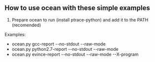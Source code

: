 ## How to use ocean with these simple examples

1. Prepare ocean to run (install ptrace-python) and add it to the PATH (recomended)

Examples:

  * ocean.py gcc-report --no-stdout --raw-mode
  * ocean.py python2.7-report --no-stdout --raw-mode
  * ocean.py evince-report --no-stdout --raw-mode --X-program
